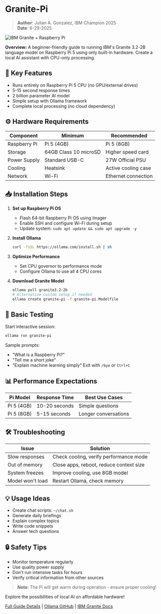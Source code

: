 # Granite-Pi
>**Author**: Julian A. Gonzalez, IBM Champion 2025  
>**Date**: 6-29-2025

![IBM Granite + Raspberry Pi](https://external-content.duckduckgo.com/iu/?u=https%3A%2F%2Follama.com%2Fpublic%2Fblog%2Follama_ibm.png&f=1&nofb=1&ipt=cc667c105ab0fcbf2af612f457a6c6d2c3d43e1d74ea2c6670ffacdef379f521)

**Overview:** A beginner-friendly guide to running IBM's Granite 3.2-2B language model on Raspberry Pi 5 using only built-in hardware. Create a local AI assistant with CPU-only processing.

## 🚀 Key Features
- Runs entirely on Raspberry Pi 5 CPU (no GPU/external drives)
- 5-15 second response times
- 2 billion parameter AI model
- Simple setup with Ollama framework
- Complete local processing (no cloud dependency)

## ⚙️ Hardware Requirements
| Component | Minimum | Recommended |
|-----------|---------|-------------|
| Raspberry Pi | Pi 5 (4GB) | Pi 5 (8GB) |
| Storage | 64GB Class 10 microSD | Higher speed card |
| Power Supply | Standard USB-C | 27W Official PSU |
| Cooling | Heatsink | Active cooling case |
| Network | Wi-Fi | Ethernet connection |

## 📥 Installation Steps
1. **Set up Raspberry Pi OS**
   - Flash 64-bit Raspberry Pi OS using Imager
   - Enable SSH and configure Wi-Fi during setup
   - Update system: `sudo apt update && sudo apt upgrade -y`

2. **Install Ollama**
   ```bash
   curl -fsSL https://ollama.com/install.sh | sh
   ```

3. **Optimize Performance**
   - Set CPU governor to performance mode
   - Configure Ollama to use all 4 CPU cores

4. **Download Granite Model**
   ```bash
   ollama pull granite3.2:2b
   # Alternative custom setup if needed
   ollama create granite-pi -f granite-pi.Modelfile
   ```

## 🧪 Basic Testing
Start interactive session:
```bash
ollama run granite-pi
```

Sample prompts:
- "What is a Raspberry Pi?"
- "Tell me a short joke"
- "Explain machine learning simply"
Exit with `/bye` or `Ctrl+C`

## 📊 Performance Expectations
| Pi Model | Response Time | Best Use Cases |
|----------|---------------|---------------|
| Pi 5 (4GB) | 10-20 seconds | Simple questions |
| Pi 5 (8GB) | 5-15 seconds | Longer conversations |

## 🛠️ Troubleshooting
| Issue | Solution |
|-------|----------|
| Slow responses | Check cooling, verify performance mode |
| Out of memory | Close apps, reboot, reduce context size |
| System freezes | Improve cooling, use 8GB model |
| Model won't load | Restart Ollama, check memory |

## 💡 Usage Ideas
- Create chat scripts: `~/chat.sh`
- Generate daily briefings
- Explain complex topics
- Write code snippets
- Answer tech questions

## 🔒 Safety Tips
- Monitor temperature regularly
- Use quality power supply
- Don't run intensive tasks for hours
- Verify critical information from other sources

> **Note**: The Pi will get warm during operation - ensure proper cooling!

Explore the possibilities of local AI on affordable hardware!

[Full Guide Details](setup.md) | [Ollama GitHub](https://github.com/ollama/ollama) | [IBM Granite Docs](https://ibm.com/granite)
